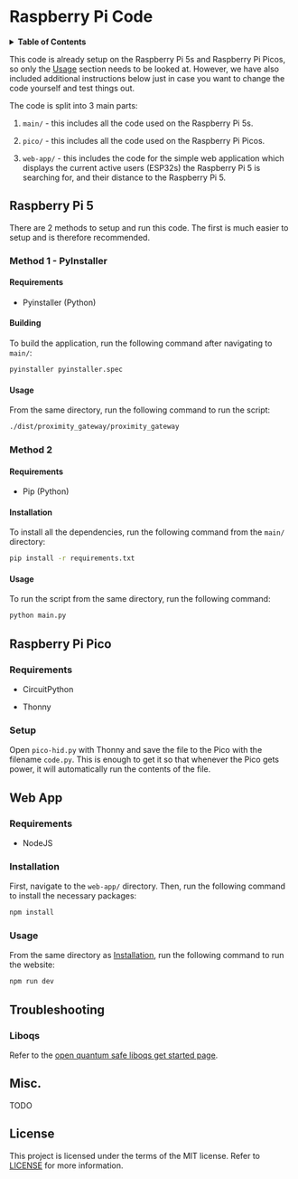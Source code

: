# Raspberry Pi Code

<details>
  <summary><strong>Table of Contents</strong></summary>

- [Raspberry Pi 5](#raspberry-pi-5)
  - [Method 1 - PyInstaller](#method-1---pyinstaller)
    - [Requirements](#requirements)
    - [Building](#building)
    - [Usage](#usage)
  - [Method 2](#method-2)
    - [Requirements](#requirements-1)
    - [Installation](#installation)
    - [Usage](#usage-1)
- [Raspberry Pi Pico](#raspberry-pi-pico)
  - [Requirements](#requirements-2)
  - [Setup](#setup)
- [Web App](#web-app)
  - [Requirements](#requirements-3)
  - [Installation](#installation-1)
  - [Usage](#usage-2)
- [Troubleshooting](#troubleshooting)
  - [Liboqs](#liboqs)
- [Misc.](#misc)
- [License](#license)

</details>

This code is already setup on the Raspberry Pi 5s and Raspberry Pi Picos, so only the [Usage](#usage) section needs to be looked at. However, we have also included additional instructions below just in case you want to change the code yourself and test things out.

The code is split into 3 main parts:

1) `main/` - this includes all the code used on the Raspberry Pi 5s.

2) `pico/` - this includes all the code used on the Raspberry Pi Picos.

3) `web-app/` - this includes the code for the simple web application which displays the current active users (ESP32s) the Raspberry Pi 5 is searching for, and their distance to the Raspberry Pi 5.

## Raspberry Pi 5

There are 2 methods to setup and run this code. The first is much easier to setup and is therefore recommended.

### Method 1 - PyInstaller

#### Requirements

- Pyinstaller (Python)

#### Building

To build the application, run the following command after navigating to `main/`:

```bash
pyinstaller pyinstaller.spec
```

#### Usage

From the same directory, run the following command to run the script:

```bash
./dist/proximity_gateway/proximity_gateway
```

### Method 2

#### Requirements

- Pip (Python)

#### Installation

To install all the dependencies, run the following command from the `main/` directory:

```bash
pip install -r requirements.txt
```

#### Usage

To run the script from the same directory, run the following command:

```bash
python main.py
```

## Raspberry Pi Pico

### Requirements

- CircuitPython

- Thonny

### Setup

Open `pico-hid.py` with Thonny and save the file to the Pico with the filename `code.py`. This is enough to get it so that whenever the Pico gets power, it will automatically run the contents of the file.

## Web App

### Requirements

- NodeJS

### Installation

First, navigate to the `web-app/` directory. Then, run the following command to install the necessary packages:

```bash
npm install
```

### Usage

From the same directory as [Installation](#installation-2), run the following command to run the website:

```bash
npm run dev
```

## Troubleshooting

### Liboqs

Refer to the [open quantum safe liboqs get started page](https://openquantumsafe.org/liboqs/getting-started.html).

## Misc.

TODO

## License

This project is licensed under the terms of the MIT license. Refer to [LICENSE](LICENSE) for more information.
